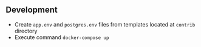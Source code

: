 ## Development

- Create `app.env` and `postgres.env` files from templates located at `contrib`
  directory
- Execute command `docker-compose up`
